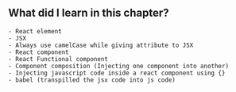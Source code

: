 ## What did I learn in this chapter?

    - React element
    - JSX
    - Always use camelCase while giving attribute to JSX
    - React component
    - React Functional component
    - Component composition (Injecting one component into another)
    - Injecting javascript code inside a react component using {}
    - babel (transpilled the jsx code into js code)
